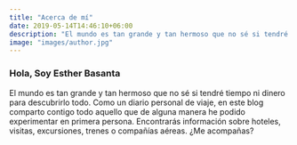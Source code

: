 ```yaml
---
title: "Acerca de mí"
date: 2019-05-14T14:46:10+06:00
description: "El mundo es tan grande y tan hermoso que no sé si tendré tiempo ni dinero para descubrirlo todo."
image: "images/author.jpg"
---
```


### Hola, Soy **Esther Basanta**

El mundo es tan grande y tan hermoso que no sé si tendré tiempo ni dinero para descubrirlo todo. Como un diario personal de viaje, en este blog comparto contigo todo aquello que de alguna manera he podido experimentar en primera persona. Encontrarás información sobre hoteles, visitas, excursiones, trenes o compañías aéreas. ¿Me acompañas?
